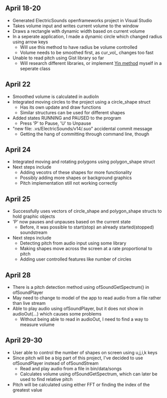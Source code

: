 ## April 18-20
* Generated ElectricSounds openframeworks project in Visual Studio
* Takes volume input and writes current volume to the window
* Draws a rectangle with dynamic width based on current volume
* In a seperate application, I made a dynamic circle which changed radius using arrow keys
	* Will use this method to have radius be volume controlled
	* Volume needs to be smoothed first, as cur_vol_ changes too fast
* Unable to read pitch using Gist library so far
	* Will research different libraries, or implement [Yin method](http://audition.ens.fr/adc/pdf/2002_JASA_YIN.pdf) myself in a seperate class
## April 22
* Smoothed volume is calculated in audioIn
* Integrated moving circles to the project using a circle_shape struct
	* Has its own update and draw functions
	* Similar structures can be used for different shapes
* Added states RUNNING and PAUSED to the program
	* Press 'P' to Pause, 'U' to Unpause
* "new file: .vs/ElectricSounds/v14/.suo" accidental commit message
	* Getting the hang of committing through command line, though
## April 24
* Integrated moving and rotating polygons using polygon_shape struct
* Next steps include 
	* Adding vecotrs of these shapes for more functionality
	* Possibly adding more shapes or background graphics
	* Pitch implementation still not working correctly
## April 25
* Successfully uses vectors of circle_shape and polygon_shape structs to hold graphic objects
* 'P' now pauses and unpauses based on the current state
	* Before, it was possible to start(stop) an already started(stopped) soundstream
* Next steps include
	* Detecting pitch from audio input using some library
	* Making shapes move across the screen at a rate proportional to pitch
	* Adding user controlled features like number of circles
## April 28 
* There is a pitch detection method using ofSoundGetSpectrum() in ofSoundPlayer
* May need to change to model of the app to read audio from a file rather than live stream
* Able to play audio using ofSoundPlayer, but it does not show in audioOut(...) which causes some problems
	* Without being able to read in audioOut, I need to find a way to measure volume
## April 29-30
* User able to control the number of shapes on screen using u,j,i,k keys
* Since pitch will be a big part of this project, I've decided to use ofSoundPlayer instead of ofSoundStream
	* Read and play audio from a file in bin/data/songs
	* Calculates volume using ofSoundGetSpectrum, which can later be used to find relative pitch
* Pitch will be calculated using either FFT or finding the index of the greatest value